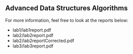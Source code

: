 ## Advanced Data Structures Algorithms

For more information, feel free to look at the reports below:

* lab1/lab1report.pdf
* lab2/lab2report.pdf
* lab2/lab2reportCorrected.pdf
* lab3/lab3report.pdf
